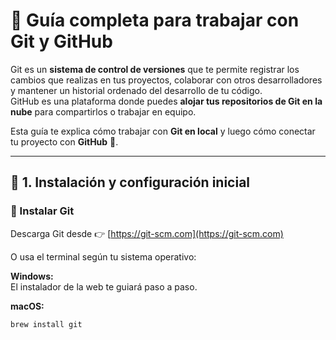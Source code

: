 # 🧠 Guía completa para trabajar con Git y GitHub

Git es un **sistema de control de versiones** que te permite registrar los cambios que realizas en tus proyectos, colaborar con otros desarrolladores y mantener un historial ordenado del desarrollo de tu código.  
GitHub es una plataforma donde puedes **alojar tus repositorios de Git en la nube** para compartirlos o trabajar en equipo.

Esta guía te explica cómo trabajar con **Git en local** y luego cómo conectar tu proyecto con **GitHub** 🚀.

---

## 🧰 1. Instalación y configuración inicial

### 🔹 Instalar Git

Descarga Git desde 👉 [https://git-scm.com](https://git-scm.com)

O usa el terminal según tu sistema operativo:

**Windows:**  
El instalador de la web te guiará paso a paso.  

**macOS:**  
```bash
brew install git
